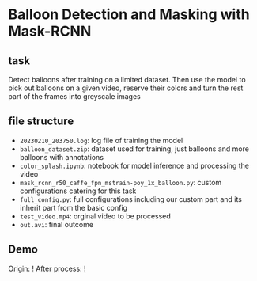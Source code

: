 # Balloon Detection and Masking with Mask-RCNN 
## task
Detect balloons after training on a limited dataset. Then use the model to pick out balloons on a given video, reserve their colors and 
turn the rest part of the frames into greyscale images
## file structure
* `20230210_203750.log`: log file of training the model
* `balloon_dataset.zip`: dataset used for training, just balloons and more balloons with annotations
* `color_splash.ipynb`: notebook for model inference and processing the video
* `mask_rcnn_r50_caffe_fpn_mstrain-poy_1x_balloon.py`: custom configurations catering for this task
* `full_config.py`: full configurations including our custom part and its inherit part from the basic config
* `test_video.mp4`: orginal video to be processed
* `out.avi`: final outcome
## Demo
Origin:
[!](./demo/original.gif)
After process:
[!](./demo/out.gif)
